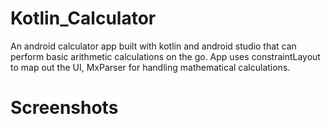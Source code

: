 # Kotlin_Calculator
An android calculator app built with kotlin and android studio that can perform basic arithmetic calculations on the go. App uses constraintLayout to map out the UI, MxParser for handling mathematical calculations.

# Screenshots

